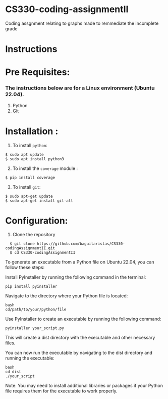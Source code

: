 # CS330-coding-assignmentII
Coding assgnment relating to graphs made to remmediate the incomplete grade

# Instructions 

# Pre Requisites: 
### The instructions below are for a Linux environment (Ubuntu 22.04).
1. Python
2. Git

# Installation :
1. To install `python`:
```
$ sudo apt update
$ sudo apt install python3
```

2. To install the `coverage` module :
```
$ pip install coverage
```

3. To install `git`:
```
$ sudo apt-get update
$ sudo apt-get install git-all
```

# Configuration: 
1. Clone the repository
```
  $ git clone https://github.com/baguilarislas/CS330-codingAssignmentII.git
  $ cd CS330-codingAssignmentII
```

To generate an executable from a Python file on Ubuntu 22.04, you can follow these steps:

Install PyInstaller by running the following command in the terminal:

```
pip install pyinstaller
```
Navigate to the directory where your Python file is located:

```
bash
cd/path/to/your/python/file
```
Use PyInstaller to create an executable by running the following command:

```
pyinstaller your_script.py
```
This will create a dist directory with the executable and other necessary files.

You can now run the executable by navigating to the dist directory and running the executable:

```
bash
cd dist
./your_script
```

Note: You may need to install additional libraries or packages if your Python file requires them for the executable to work properly.






